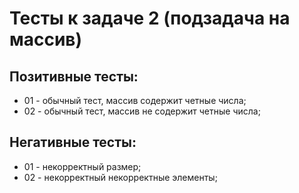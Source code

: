 # Тесты к задаче 2 (подзадача на массив)
## Позитивные тесты:
- 01 - обычный тест, массив содержит четные числа;
- 02 - обычный тест, массив не содержит четные числа;

## Негативные тесты:
- 01 - некорректный размер;
- 02 - некорректный некорректные элементы;
